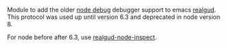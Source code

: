 Module to add the older [node
debug]( https://nodejs.org/dist/latest-v6.x/docs/api/debugger.html) debugger support to emacs
[realgud](http://github.com/realgud/realgud). This protocol was used up until version 6.3 and
deprecated in node version 8.

For node before after 6.3, use [realgud-node-inspect](http://github.com/realgud/realgud-node-inspect).
